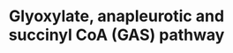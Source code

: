 ---
annotations:
- type: Pathway Ontology
  value: classic metabolic pathway
authors:
- Andra
- Egonw
- MirellaKalafati
- Fehrhart
- Eweitz
description: 'Schematic of the GAS pathway which is characterised by flux through
  the glyoxylate shunt and anaplerotic reactions for oxidation of pyruvate and succinyl
  CoA synthetase for the generation of succinyl CoA.  From: (http://www.plospathogens.org/article/info%3Adoi%2F10.1371%2Fjournal.ppat.1002091)'
last-edited: 2021-05-21
organisms:
- Mycobacterium tuberculosis
redirect_from:
- /index.php/Pathway:WP2638
- /instance/WP2638
schema-jsonld:
- '@context': https://schema.org/
  '@id': https://wikipathways.github.io/pathways/WP2638.html
  '@type': Dataset
  creator:
    '@type': Organization
    name: WikiPathways
  description: 'Schematic of the GAS pathway which is characterised by flux through
    the glyoxylate shunt and anaplerotic reactions for oxidation of pyruvate and succinyl
    CoA synthetase for the generation of succinyl CoA.  From: (http://www.plospathogens.org/article/info%3Adoi%2F10.1371%2Fjournal.ppat.1002091)'
  keywords:
  - Isocitrate
  - CO2
  - glyoxylate
  - L-Malate
  - '02'
  - Pyruvate
  - phosphoenolpyruvate
  - Citrate
  - Succinyl-CoA
  - Oxaloacetate
  - Succinate
  license: CC0
  name: Glyoxylate, anapleurotic and succinyl CoA (GAS) pathway
seo: CreativeWork
title: Glyoxylate, anapleurotic and succinyl CoA (GAS) pathway
wpid: WP2638
---